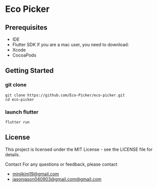 # Eco Picker

## Prerequisites

- IDE
- Flutter SDK
  If you are a mac user, you need to download:
- Xcode
- CocoaPods

## Getting Started

### git clone

```shell
git clone https://github.com/Eco-Picker/eco-picker.git
cd eco-picker
```

### launch flutter

```shell
flutter run
```

## License

This project is licensed under the MIT License - see the LICENSE file for details.

Contact
For any questions or feedback, please contact

- [minjikim19\@gmail.com](mailto:minjikim19@gmail.com?subject=ecopicker)
- [jasonjason040903@gmail.com\@gmail.com](mailto:jasonjason040903@gmail.com@gmail.com?subject=ecopicker)

